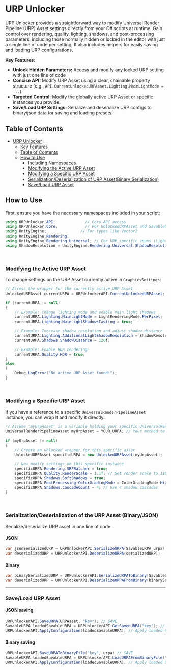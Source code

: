 <!---<p align="center">
  <img src="https://via.placeholder.com/150/0000FF/808080?text=URP+Unlocker" alt="URP Unlocker Logo">
</p>

[![Version](https://img.shields.io/badge/version-1.0.0-brightgreen)](https://github.com/your-username/your-repo-name)
[![Tested with Unity](https://img.shields.io/badge/Unity-6.0%2B-blueviolet)](https://unity3d.com/get-unity/download) -->

# URP Unlocker

URP Unlocker provides a straightforward way to modify Universal Render Pipeline (URP) Asset settings directly from your C# scripts at runtime.
Gain control over rendering, quality, lighting, shadows, and post-processing parameters, including those normally hidden or locked in the editor with just a single line of code per setting.
It also includes helpers for easily saving and loading URP configurations.

**Key Features:**

*   **Unlock Hidden Parameters:** Access and modify any locked URP setting with just one line of code
*   **Concise API:** Modify URP Asset using a clear, chainable property structure (e.g., `API.CurrentUnlockedURPAsset.Lighting.MainLightMode = ...`).
*   **Targeted Control:** Modify the globally active URP Asset or specific instances you provide.
*   **Save/Load URP Settings:** Serialize and deserialize URP configs to binary/json data for saving and loading presets.

## Table of Contents

- [URP Unlocker](#urp-unlocker)
  - [Key Features](#key-features)
  - [Table of Contents](#table-of-contents)
  - [How to Use](#how-to-use)
    - [Including Namespaces](#including-namespaces)
    - [Modifying the Active URP Asset](#modifying-the-active-urp-asset)
    - [Modifying a Specific URP Asset](#modifying-a-specific-urp-asset)
    - [Serialization/Deserialization of URP Asset(Binary Serialization)](#serializationdeserialization-of-the-urp-asset-binaryjson)
    - [Save/Load URP Asset](#saveload-urp-asset)

## How to Use

First, ensure you have the necessary namespaces included in your script:

```csharp
using URPUnlocker.API;             // Core API access
using URPUnlocker.Core;            // For UnlockedURPAsset and SavableURPA
using UnityEngine;               // For types like Vector2
using UnityEngine.Rendering;
using UnityEngine.Rendering.Universal; // For URP specific enums (LightRenderingMode, ShadowResolution, etc.)
using ShadowResolution = UnityEngine.Rendering.Universal.ShadowResolution; // For shadows settings
```

<br>

### Modifying the Active URP Asset

To change settings on the URP Asset currently active in `GraphicsSettings`:

```csharp
// Access the wrapper for the currently active URP Asset
UnlockedURPAsset currentURPA = URPUnlockerAPI.CurrentUnlockedURPAsset;

if (currentURPA != null)
{
    // Example: Change lighting mode and enable main light shadows
    currentURPA.Lighting.MainLightMode = LightRenderingMode.PerPixel;
    currentURPA.Lighting.MainLightShadowsCasting = true;

    // Example: Increase shadow resolution and adjust shadow distance
    currentURPA.Lighting.AdditionalLightShadowResolution = ShadowResolution._1024; // Assuming this exists for additional lights
    currentURPA.Shadows.ShadowDistance = 120f;

    // Example: Enable HDR rendering
    currentURPA.Quality.HDR = true;
}
else
{
    Debug.LogError("No active URP Asset found!");
}
```

<br>

### Modifying a Specific URP Asset

If you have a reference to a specific `UniversalRenderPipelineAsset` instance, you can wrap it and modify it directly:

```csharp
// Assume 'myUrpAsset' is a variable holding your specific UniversalRenderPipelineAsset
UniversalRenderPipelineAsset myUrpAsset = YOUR_URPA; // Your method to get the asset

if (myUrpAsset != null)
{
    // Create an unlocked wrapper for this specific asset
    UnlockedURPAsset specificURPA = new UnlockedURPAsset(myUrpAsset);

    // Now modify settings on this specific instance
    specificURPA.Rendering.SRPBatcher = true;
    specificURPA.Quality.RenderScale = 1.1f; // Set render scale to 110%
    specificURPA.Shadows.SoftShadows = true;
    specificURPA.PostProcessing.ColorGradingMode = ColorGradingMode.HighDynamicRange;
    specificURPA.Shadows.CascadeCount = 4; // Use 4 shadow cascades
}
```

<br>

### Serialization/Deserialization of the URP Asset (Binary/JSON)

Serialize/deserialize URP asset in one line of code.

#### JSON

```c#
var jsonSerializedURP = URPUnlockerAPI.SerializeURPA(SavableURPA urpa);
var deserializedURP = URPUnlockerAPI.DeserializeURPA(serializedURP);
```

#### Binary

```c#
var binarySerializedURP = URPUnlockerAPI.SerializeURPAToBinary(SavableURPA urpa);
var deserializedURP = URPUnlockerAPI.DeserializeURPAFromBinary(binarySerializedURP);
```

---

### Save/Load URP Asset

#### JSON saving

```csharp
URPUnlockerAPI.SaveURPA(URPAsset, "key"); // SAVE
SavableURPA loadedSavableURPA = URPUnlockerAPI.GetSavedURPA("key"); // LOAD
URPUnlockerAPI.ApplyConfiguration(loadedSavableURPA); // Apply loaded URP save
```

#### Binary saving

```csharp
URPUnlockerAPI.SaveURPAToBinaryFile("key", urpa) // SAVE
SavableURPA loadedSavableURPA = URPUnlockerAPI.LoadURPAFromBinaryFile("key"); // LOAD
URPUnlockerAPI.ApplyConfiguration(loadedSavableURPA); // Apply loaded URP save
```

